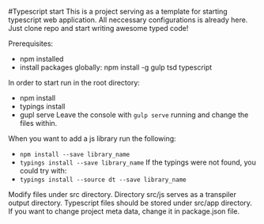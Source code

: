 #Typescript start
This is a project serving as a template for starting typescript web application. All neccessary configurations is already here. Just clone repo and start writing awesome typed code!


Prerequisites:
* npm installed
* install packages globally:
npm install -g gulp tsd typescript

In order to start run in the root directory:
* npm install
* typings install
* gupl serve
Leave the console with `gulp serve` running and change the files within.

When you want to add a js library run the following:
* `npm install --save library_name`
* `typings install --save library_name`
If the typings were not found, you could try with:
* `typings install --source dt --save library_name`

Modify files under src directory. Directory src/js serves as a transpiler output directory. Typescript files should be stored under src/app directory.
If you want to change project meta data, change it in package.json file.